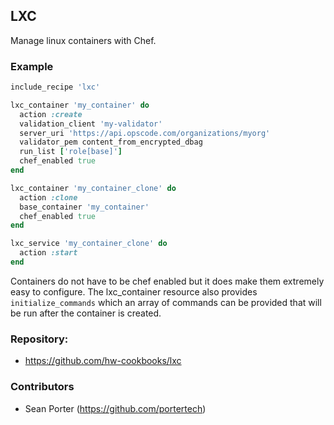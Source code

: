 ## LXC

Manage linux containers with Chef.

### Example

```ruby
include_recipe 'lxc'

lxc_container 'my_container' do
  action :create
  validation_client 'my-validator'
  server_uri 'https://api.opscode.com/organizations/myorg'
  validator_pem content_from_encrypted_dbag
  run_list ['role[base]']
  chef_enabled true
end

lxc_container 'my_container_clone' do
  action :clone
  base_container 'my_container'
  chef_enabled true
end

lxc_service 'my_container_clone' do
  action :start
end
```

Containers do not have to be chef enabled but it does make them
extremely easy to configure. The lxc_container resource also provides
`initialize_commands` which an array of commands can be provided
that will be run after the container is created.

### Repository:

* https://github.com/hw-cookbooks/lxc

### Contributors

* Sean Porter (https://github.com/portertech)

